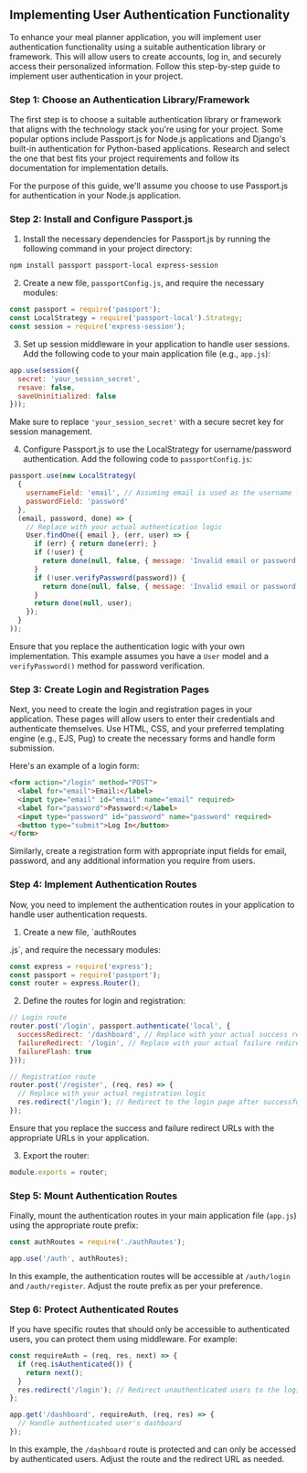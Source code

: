 ## Implementing User Authentication Functionality

To enhance your meal planner application, you will implement user authentication functionality using a suitable authentication library or framework. This will allow users to create accounts, log in, and securely access their personalized information. Follow this step-by-step guide to implement user authentication in your project.

### Step 1: Choose an Authentication Library/Framework

The first step is to choose a suitable authentication library or framework that aligns with the technology stack you're using for your project. Some popular options include Passport.js for Node.js applications and Django's built-in authentication for Python-based applications. Research and select the one that best fits your project requirements and follow its documentation for implementation details.

For the purpose of this guide, we'll assume you choose to use Passport.js for authentication in your Node.js application.

### Step 2: Install and Configure Passport.js

1. Install the necessary dependencies for Passport.js by running the following command in your project directory:

```bash
npm install passport passport-local express-session
```

2. Create a new file, `passportConfig.js`, and require the necessary modules:

```javascript
const passport = require('passport');
const LocalStrategy = require('passport-local').Strategy;
const session = require('express-session');
```

3. Set up session middleware in your application to handle user sessions. Add the following code to your main application file (e.g., `app.js`):

```javascript
app.use(session({
  secret: 'your_session_secret',
  resave: false,
  saveUninitialized: false
}));
```

Make sure to replace `'your_session_secret'` with a secure secret key for session management.

4. Configure Passport.js to use the LocalStrategy for username/password authentication. Add the following code to `passportConfig.js`:

```javascript
passport.use(new LocalStrategy(
  {
    usernameField: 'email', // Assuming email is used as the username field
    passwordField: 'password'
  },
  (email, password, done) => {
    // Replace with your actual authentication logic
    User.findOne({ email }, (err, user) => {
      if (err) { return done(err); }
      if (!user) {
        return done(null, false, { message: 'Invalid email or password' });
      }
      if (!user.verifyPassword(password)) {
        return done(null, false, { message: 'Invalid email or password' });
      }
      return done(null, user);
    });
  }
));
```

Ensure that you replace the authentication logic with your own implementation. This example assumes you have a `User` model and a `verifyPassword()` method for password verification.

### Step 3: Create Login and Registration Pages

Next, you need to create the login and registration pages in your application. These pages will allow users to enter their credentials and authenticate themselves. Use HTML, CSS, and your preferred templating engine (e.g., EJS, Pug) to create the necessary forms and handle form submission.

Here's an example of a login form:

```html
<form action="/login" method="POST">
  <label for="email">Email:</label>
  <input type="email" id="email" name="email" required>
  <label for="password">Password:</label>
  <input type="password" id="password" name="password" required>
  <button type="submit">Log In</button>
</form>
```

Similarly, create a registration form with appropriate input fields for email, password, and any additional information you require from users.

### Step 4: Implement Authentication Routes

Now, you need to implement the authentication routes in your application to handle user authentication requests.

1. Create a new file, `authRoutes

.js`, and require the necessary modules:

```javascript
const express = require('express');
const passport = require('passport');
const router = express.Router();
```

2. Define the routes for login and registration:

```javascript
// Login route
router.post('/login', passport.authenticate('local', {
  successRedirect: '/dashboard', // Replace with your actual success redirect URL
  failureRedirect: '/login', // Replace with your actual failure redirect URL
  failureFlash: true
}));

// Registration route
router.post('/register', (req, res) => {
  // Replace with your actual registration logic
  res.redirect('/login'); // Redirect to the login page after successful registration
});
```

Ensure that you replace the success and failure redirect URLs with the appropriate URLs in your application.

3. Export the router:

```javascript
module.exports = router;
```

### Step 5: Mount Authentication Routes

Finally, mount the authentication routes in your main application file (`app.js`) using the appropriate route prefix:

```javascript
const authRoutes = require('./authRoutes');

app.use('/auth', authRoutes);
```

In this example, the authentication routes will be accessible at `/auth/login` and `/auth/register`. Adjust the route prefix as per your preference.

### Step 6: Protect Authenticated Routes

If you have specific routes that should only be accessible to authenticated users, you can protect them using middleware. For example:

```javascript
const requireAuth = (req, res, next) => {
  if (req.isAuthenticated()) {
    return next();
  }
  res.redirect('/login'); // Redirect unauthenticated users to the login page
};

app.get('/dashboard', requireAuth, (req, res) => {
  // Handle authenticated user's dashboard
});
```

In this example, the `/dashboard` route is protected and can only be accessed by authenticated users. Adjust the route and the redirect URL as needed.

